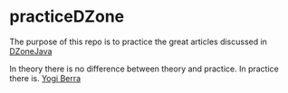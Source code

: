 # practiceDZone
The purpose of this repo is to practice the great articles discussed in [DZoneJava](https://dzone.com/java-jdk-development-tutorials-tools-news)

In theory there is no difference between theory and practice. In practice there is. [Yogi Berra](https://www.goodreads.com/author/quotes/79014.Yogi_Berra)
